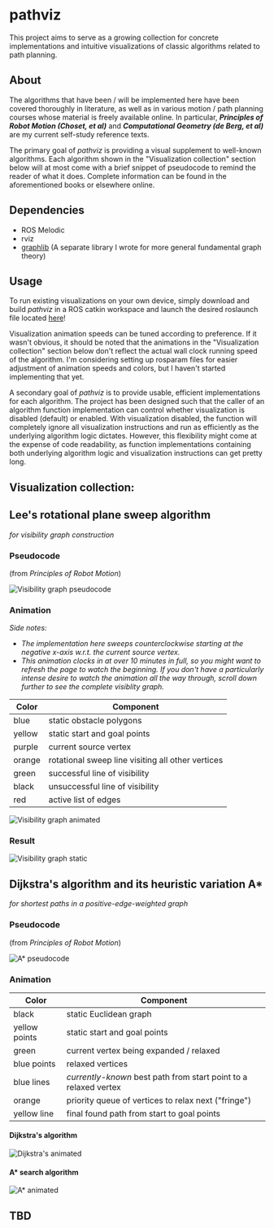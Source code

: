 # pathviz

This project aims to serve as a growing collection for concrete implementations and intuitive visualizations of classic algorithms related to path planning.

## About

The algorithms that have been / will be implemented here have been covered thoroughly in literature, as well as in various motion / path planning courses whose material is freely available online. In particular, ***Principles of Robot Motion (Choset, et al)*** and ***Computational Geometry (de Berg, et al)*** are my current self-study reference texts.

The primary goal of *pathviz* is providing a visual supplement to well-known algorithms. Each algorithm shown in the "Visualization collection" section below will at most come with a brief snippet of pseudocode to remind the reader of what it does. Complete information can be found in the aforementioned books or elsewhere online.

## Dependencies

- ROS Melodic
- rviz
- [graphlib](https://github.com/tedklin/back-to-basics/tree/master/algorithms/graphlib) (A separate library I wrote for more general fundamental graph theory)

## Usage

To run existing visualizations on your own device, simply download and build *pathviz* in a ROS catkin workspace and launch the desired roslaunch file located [here](https://github.com/tedklin/pathviz/tree/master/launch)!

Visualization animation speeds can be tuned according to preference. If it wasn't obvious, it should be noted that the animations in the "Visualization collection" section below don't reflect the actual wall clock running speed of the algorithm. I'm considering setting up rosparam files for easier adjustment of animation speeds and colors, but I haven't started implementing that yet.

A secondary goal of *pathviz* is to provide usable, efficient implementations for each algorithm. The project has been designed such that the caller of an algorithm function implementation can control whether visualization is disabled (default) or enabled. With visualization disabled, the function will completely ignore all visualization instructions and run as efficiently as the underlying algorithm logic dictates. However, this flexibility might come at the expense of code readability, as function implementations containing both underlying algorithm logic and visualization instructions can get pretty long.


## Visualization collection:

## Lee's rotational plane sweep algorithm

*for visibility graph construction*

### Pseudocode

(from *Principles of Robot Motion*)

![Visibility graph pseudocode](./media/visibility_graph_pseudocode.png)

### Animation

*Side notes:*
- *The implementation here sweeps counterclockwise starting at the negative x-axis w.r.t. the current source vertex.*
- *This animation clocks in at over 10 minutes in full, so you might want to refresh the page to watch the beginning. If you don't have a particularly intense desire to watch the animation all the way through, scroll down further to see the complete visiblity graph.*

| Color | Component |
| --- | --- |
| blue | static obstacle polygons |
| yellow | static start and goal points |
| purple | current source vertex |
| orange | rotational sweep line visiting all other vertices |
| green | successful line of visibility |
| black | unsuccessful line of visibility|
| red | active list of edges |

![Visibility graph animated](./media/visibility_graph_animated.gif)

### Result

![Visibility graph static](./media/visibility_graph_static.png)


## Dijkstra's algorithm and its heuristic variation A*

*for shortest paths in a positive-edge-weighted graph*

### Pseudocode

(from *Principles of Robot Motion*)

![A* pseudocode](./media/a_star_pseudocode.png)

### Animation

| Color | Component |
| --- | --- |
| black | static Euclidean graph |
| yellow points | static start and goal points |
| green | current vertex being expanded / relaxed |
| blue points | relaxed vertices |
| blue lines | *currently-known* best path from start point to a relaxed vertex |
| orange | priority queue of vertices to relax next ("fringe") |
| yellow line | final found path from start to goal points |

#### Dijkstra's algorithm

![Dijkstra's animated](./media/dijkstra_animated.gif)

#### A* search algorithm

![A* animated](./media/a_star_animated.gif)

## TBD
